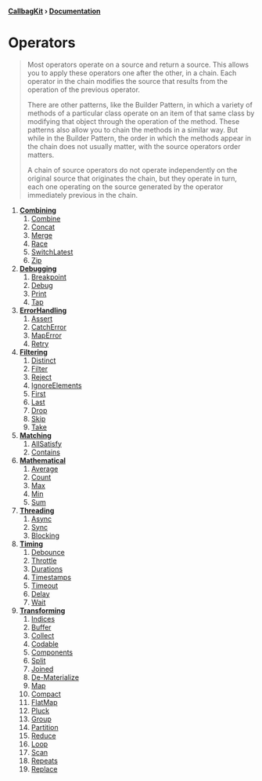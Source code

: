 #### [CallbagKit][Callbag] › [Documentation][Documentation]
# Operators

> Most operators operate on a source and return a source. This allows you to
> apply these operators one after the other, in a chain. Each operator in the
> chain modifies the source that results from the operation of the previous operator.
> 
> There are other patterns, like the Builder Pattern, in which a variety of
> methods of a particular class operate on an item of that same class by
> modifying that object through the operation of the method. These patterns
> also allow you to chain the methods in a similar way. But while in the Builder
> Pattern, the order in which the methods appear in the chain does not usually
> matter, with the source operators order matters.
> 
> A chain of source operators do not operate independently on the original source
> that originates the chain, but they operate in turn, each one operating on the
> source generated by the operator immediately previous in the chain.

1. [**Combining**](./Combining/README.md)
   1. [Combine](./Combining/Combine.md)
   2. [Concat](./Combining/Concat.md)
   3. [Merge](./Combining/Merge.md)
   4. [Race](./Combining/Race.md)
   5. [SwitchLatest](./Combining/SwitchLatest.md)
   6. [Zip](./Combining/Zip.md)
2. [**Debugging**](./Debugging/README.md)
   1. [Breakpoint](./Debugging/Breakpoint.md)
   2. [Debug](./Debugging/Debug.md)
   3. [Print](./Debugging/Print.md)
   4.  [Tap](./Debugging/Tap.md)
3. [**ErrorHandling**](./ErrorHandling/README.md)
   1.  [Assert](./ErrorHandling/Assert.md)
   2.  [CatchError](./ErrorHandling/CatchError.md)
   3.  [MapError](./ErrorHandling/MapError.md)
   4.  [Retry](./ErrorHandling/Retry.md)
4.  [**Filtering**](./Filtering/README.md)
    1.  [Distinct](./Filtering/Distinct.md)
    2.  [Filter](./Filtering/Filter.md)
    3.  [Reject](./Filtering/Reject.md)
    4.  [IgnoreElements](./Filtering/IgnoreElements.md)
    5.  [First](./Filtering/First.md)
    6.  [Last](./Filtering/Last.md)
    7.  [Drop](./Filtering/Drop.md)
    8.  [Skip](./Filtering/Skip.md)
    9.  [Take](./Filtering/Take.md)
5.  [**Matching**](./Matching/README.md)
    1.  [AllSatisfy](./Matching/AllSatisfy.md)
    2.  [Contains](./Matching/Contains.md)
6.  [**Mathematical**](./Mathematical/README.md)
    1.  [Average](./Mathematical/Average.md)
    2.  [Count](./Mathematical/Count.md)
    3.  [Max](./Mathematical/Max.md)
    4.  [Min](./Mathematical/Min.md)
    5.  [Sum](./Mathematical/Sum.md)
7.  [**Threading**](./Threading/README.md)
    1.  [Async](./Threading/Async.md)
    2.  [Sync](./Threading/Sync.md)
    3.  [Blocking](./Threading/Blocking.md)
8.  [**Timing**](./Timing/README.md)
    1.  [Debounce](./Timing/Debounce.md)
    2.  [Throttle](./Timing/Throttle.md)
    3.  [Durations](./Timing/Durations.md)
    4.  [Timestamps](./Timing/Timestamps.md)
    5.  [Timeout](./Timing/Timeout.md)
    6.  [Delay](./Timing/Delay.md)
    7.  [Wait](./Timing/Wait.md)
9.  [**Transforming**](./Transforming/README.md)
    1.  [Indices](./Transforming/Indices.md)
    2.  [Buffer](./Transforming/Buffer.md)
    3.  [Collect](./Transforming/Collect.md)
    4.  [Codable](./Transforming/Codable.md)
    5.  [Components](./Transforming/Components.md)
    6.  [Split](./Transforming/Split.md)
    7.  [Joined](./Transforming/Joined.md)
    8.  [De-Materialize](./Transforming/De-Materialize.md)
    9.  [Map](./Transforming/Map.md)
    10. [Compact](./Transforming/Compact.md)
    11. [FlatMap](./Transforming/FlatMap.md)
    12. [Pluck](./Transforming/Pluck.md)
    13. [Group](./Transforming/Group.md)
    14. [Partition](./Transforming/Partition.md)
    15. [Reduce](./Transforming/Reduce.md)
    16. [Loop](./Transforming/Loop.md)
    17. [Scan](./Transforming/Scan.md)
    18. [Repeats](./Transforming/Repeats.md)
    19. [Replace](./Transforming/Replace.md)

[Callbag]: <../../README.md> (Callbag)
[Documentation]: <../README.md> (Documentation)